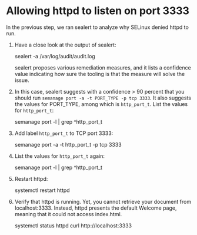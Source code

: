# Allowing httpd to listen on port 3333

In the previous step, we ran sealert to analyze why SELinux denied httpd to run.

1. Have a close look at the output of sealert:

     sealert -a /var/log/audit/audit.log
   
   sealert proposes various remediation measures, and it lists a confidence value indicating
   how sure the tooling is that the measure will solve the issue.

2. In this case, sealert suggests with a confidence > 90 percent that you should run
   `semanage port -a -t PORT_TYPE -p tcp 3333`. It also suggests the values for PORT_TYPE,
   among which is `http_port_t`. List the values for `http_port_t`:

     semanage port -l | grep ^http_port_t

3. Add label `http_port_t` to TCP port 3333:

     semanage port -a -t http_port_t -p tcp 3333

4. List the values for `http_port_t` again:

     semanage port -l | grep ^http_port_t

5. Restart httpd:

     systemctl restart httpd

6. Verify that httpd is running. Yet, you cannot retrieve your document from localhost:3333.
   Instead, httpd presents the default Welcome page, meaning that it could not access index.html.

     systemctl status httpd
     curl http://localhost:3333
